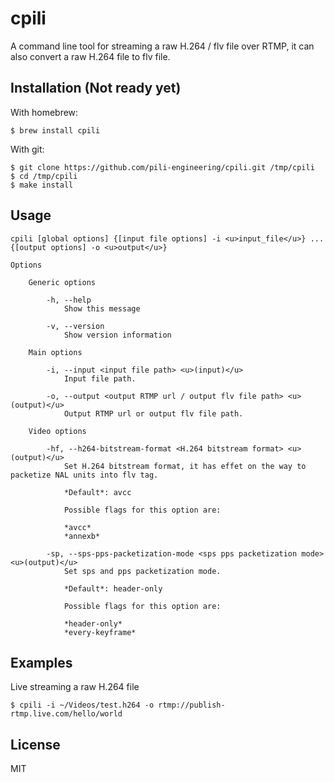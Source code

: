 # cpili

A command line tool for streaming a raw H.264 / flv file over RTMP, it can also convert a raw H.264 file to flv file.

## Installation (Not ready yet)

With homebrew:

```shell
$ brew install cpili
```

With git:
```
$ git clone https://github.com/pili-engineering/cpili.git /tmp/cpili
$ cd /tmp/cpili
$ make install
```

## Usage

```shell
cpili [global options] {[input file options] -i <u>input_file</u>} ... {[output options] -o <u>output</u>}

Options

    Generic options
    
        -h, --help
            Show this message
            
        -v, --version
            Show version information
        
    Main options
    
        -i, --input <input file path> <u>(input)</u>
            Input file path.
            
        -o, --output <output RTMP url / output flv file path> <u>(output)</u>
            Output RTMP url or output flv file path.
            
    Video options
    
        -hf, --h264-bitstream-format <H.264 bitstream format> <u>(output)</u>
            Set H.264 bitstream format, it has effet on the way to packetize NAL units into flv tag.
            
            *Default*: avcc
            
            Possible flags for this option are:
            
            *avcc*
            *annexb*
            
        -sp, --sps-pps-packetization-mode <sps pps packetization mode> <u>(output)</u>
            Set sps and pps packetization mode.
            
            *Default*: header-only
            
            Possible flags for this option are:
            
            *header-only*
            *every-keyframe*
```

## Examples

Live streaming a raw H.264 file
```shell
$ cpili -i ~/Videos/test.h264 -o rtmp://publish-rtmp.live.com/hello/world
```

## License

MIT